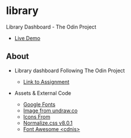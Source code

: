 # library

Library Dashboard - The Odin Project

- [Live Demo](https://cert-ready.github.io/library_dashboard/)

## About

- Library dashboard Following The Odin Project

  - [Link to Assignment](https://www.theodinproject.com/lessons/node-path-javascript-library)

- Assets & External Code

  - [Google Fonts](https://fonts.google.com/)
  - [Image from undraw.co](https://undraw.co/)
  - [Icons From](https://pictogrammers.com/)
  - [Normalize.css v8.0.1](https://necolas.github.io/normalize.css/)
  - [Font Awesome \<cdnjs\>](https://cdnjs.com/libraries/font-awesome)